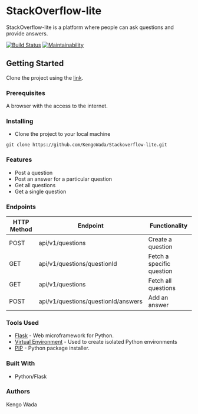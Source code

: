 # StackOverflow-lite

StackOverflow-lite is a platform where people can ask questions and provide answers.

[![Build Status](https://travis-ci.org/KengoWada/Stackoverflow-lite-API.svg?branch=api)](https://travis-ci.org/KengoWada/Stackoverflow-lite-API) [![Maintainability](https://api.codeclimate.com/v1/badges/6cdbe0208a6102b00787/maintainability)](https://codeclimate.com/github/KengoWada/Stackoverflow-lite-API/maintainability)


## Getting Started

Clone the project using the [link](https://github.com/KengoWada/Stackoverflow-lite).

### Prerequisites

A browser with the access to the internet.

### Installing

* Clone the project to your local machine
```
git clone https://github.com/KengoWada/Stackoverflow-lite.git
```

### Features

* Post a question
* Post an answer for a particular question
* Get all questions
* Get a single question


### Endpoints

HTTP Method|Endpoint|Functionality
-----------|--------|-------------
POST|api/v1/questions|Create a question
GET|api/v1/questions/questionId|Fetch a specific question
GET|api/v1/questions|Fetch all questions
POST|api/v1/questions/questionId/answers|Add an answer


### Tools Used

* [Flask](http://flask.pocoo.org/) - Web microframework for Python.
* [Virtual Environment](https://virtualenv.pypa.io/en/stable/) - Used to create isolated Python environments
* [PIP](https://pip.pypa.io/en/stable/) - Python package installer.

### Built With

* Python/Flask

### Authors

Kengo Wada
